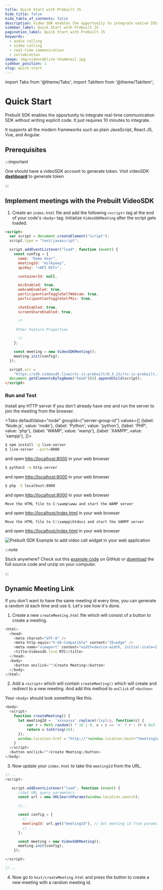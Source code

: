 ```yaml
---
title: Quick Start with Prebuilt JS
hide_title: false
hide_table_of_contents: false
description: Video SDK enables the opportunity to integrate native IOS, Android & Web SDKs to add live video & audio conferencing to your applications.
sidebar_label: Quick Start with Prebuilt JS
pagination_label: Quick Start with Prebuilt JS
keywords:
  - audio calling
  - video calling
  - real-time communication
  - collabration
image: img/videosdklive-thumbnail.jpg
sidebar_position: 1
slug: quick-start
---
```


import Tabs from '@theme/Tabs';
import TabItem from '@theme/TabItem';

# Quick Start

Prebuilt SDK enables the opportunity to integrate real-time communication SDK without writing explicit code. It just requires 10 minutes to integrate.

It supports all the modern frameworks such as plain JavaScript, React JS, Vue, and Angular.

## Prerequisites

:::important

One should have a videoSDK account to generate token.
Visit videoSDK **[dashboard](https://app.videosdk.live/api-keys)** to generate token

:::

## Implement meetings with the Prebuilt VideoSDK

1. Create an `index.html` file and add the following `<script>` tag at the end of your code's `<body>` tag. Initialize `VideoSDKMeeting` after the script gets loaded.

```html title="index.html"
<script>
  var script = document.createElement("script");
  script.type = "text/javascript";

  script.addEventListener("load", function (event) {
    const config = {
      name: "Demo User",
      meetingId: "milkyway",
      apiKey: "<API KEY>",

      containerId: null,

      micEnabled: true,
      webcamEnabled: true,
      participantCanToggleSelfWebcam: true,
      participantCanToggleSelfMic: true,

      chatEnabled: true,
      screenShareEnabled: true,

      /*

     Other Feature Properties
      
      */
    };

    const meeting = new VideoSDKMeeting();
    meeting.init(config);
  });

  script.src =
    "https://sdk.videosdk.live/rtc-js-prebuilt/0.3.13/rtc-js-prebuilt.js";
  document.getElementsByTagName("head")[0].appendChild(script);
</script>
```

### Run and Test

Install any HTTP server if you don't already have one and run the server to join the meeting from the browser.

<Tabs
defaultValue="node"
groupId={"server-group-id"}
values={[
{label: 'Node.js', value: 'node'},
{label: 'Python', value: 'python'},
{label: 'PHP', value: 'php'},
{label: 'WAMP', value: 'wamp'},
{label: 'XAMPP', value: 'xampp'},
]}>
<TabItem value="node">

```bash
$ npm install -g live-server
$ live-server --port=8000
```

and open [http://localhost:8000](http://localhost:8000) in your web browser

</TabItem>
<TabItem value="python">

```bash
$ python3 -m http.server
```

and open [http://localhost:8000](http://localhost:8000) in your web browser

</TabItem>
<TabItem value="php">

```bash
$ php -S localhost:8000
```

and open [http://localhost:8000](http://localhost:8000) in your web browser

</TabItem>
<TabItem value="wamp">

```
Move the HTML file to C:\wamp\www and start the WAMP server
```

and open [http://localhost/index.html](http://localhost/index.html) in your web browser

</TabItem>
<TabItem value="xampp">

```
Move the HTML file to C:\xampp\htdocs and start the XAMPP server
```

and open [http://localhost/index.html](http://localhost/index.html) in your web browser

</TabItem>
</Tabs>

![Prebuilt SDK Example to add video call widget in your web application](/img/prebuilt/prebuilt-grid.png)

:::note

Stuck anywhere? Check out this [example code](https://github.com/videosdk-live/videosdk-rtc-js-prebuilt-embedded-example) on GitHub or [download](https://github.com/videosdk-live/videosdk-rtc-js-prebuilt-embedded-example/archive/refs/tags/v0.1.1.zip) the full source code and unzip on your computer.

:::

## Dynamic Meeting Link

If you don't want to have the same meeting id every time, you can generate a random id each time and use it. Let's see how it's done.

1. Create a new `createMeeting.html` file which will consist of a button to create a meeting.

```js title="createMeeting.html"
<html>
  <head>
    <meta charset="UTF-8" />
    <meta http-equiv="X-UA-Compatible" content="IE=edge" />
    <meta name="viewport" content="width=device-width, initial-scale=1.0" />
    <title>Videosdk.live RTC</title>
  </head>
  <body>
    <button onclick="">Create Meeting</button>
  </body>
</html>
```

2. Add a `<script>` which will contain `createMeeting()` which will create and redirect to a new meeting. And add this method to `onClick` of `<button>`

Your `<body>` should look something like this.

```js title="createMeeting.html
<body>
  <script>
    function createMeeting() {
      let meetingId =  'xxxxyxxx'.replace(/[xy]/g, function(c) {
          var r = Math.random() * 16 | 0, v = c == 'x' ? r : (r & 0x3 | 0x8);
          return v.toString(16);
      });
      window.location.href = "http://"+window.location.host+"?meetingId="+meetingId;
    }
  </script>
  <button onclick="">Create Meeting</button>
</body>
```

3. Now update your `index.html` to take the `meetingId` from the URL.

```js title="index.html"
//...
<script>

   script.addEventListener("load", function (event) {
      //Get URL query parameters
      const url = new URLSearchParams(window.location.search);

      //...

      const config = {
        // ...
        meetingId: url.get("meetingId"), // Get meeting id from params.
        // ...
      };

      const meeting = new VideoSDKMeeting();
      meeting.init(config);
    });

</script>

//...
```

4. Now go to `host/createMeeting.html` and press the button to create a new meeting with a random meeting id.
